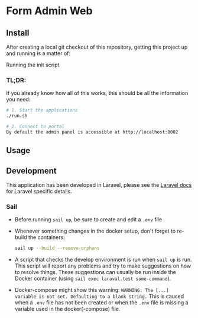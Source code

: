 # Form Admin Web

## Install

After creating a local git checkout of this repository, getting this project up
and running is a matter of:

Running the init script

### TL;DR:

If you already know how all of this works, this should be all the information
you need:

```sh
# 1. Start the applications
./run.sh

# 2. Connect to portal
By default the admin panel is accessible at http://localhost:8002
```

## Usage


## Development

This application has been developed in Laravel, please see the [Laravel docs][laravel-docs]
for Laravel specific details.

### Sail

- Before running `sail up`, be sure to create and edit a `.env` file .

- Whenever something changes in the docker setup, don't forget to re-build the
  containers:
  ```sh
  sail up --build --remove-orphans
  ```

- A script that checks the develop environment is run when `sail up` is run.
  This script will report any problems and try to make suggestions on how to resolve things.
  These suggestions can usually be run inside the Docker container (using `sail exec laraval.test some-command`).

- Docker-compose might show this warning:
  ```WARNING: The [...] variable is not set. Defaulting to a blank string.```
  This is caused when a `.env` file has not been created or when the `.env` file
  is missing a variable used in the docker(-compose) file.

[laravel-docs]: https://laravel.com/docs/10.x
